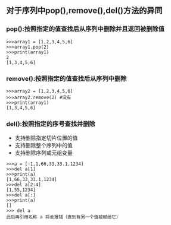 ## 对于序列中pop(),remove(),del()方法的异同
### pop():按照指定的值查找后从序列中删除并且返回被删除值

```
>>>array1 = [1,2,3,4,5,6]
>>>array1.pop(2)
>>>print(array1)
2
[1,3,4,5,6]
```
### remove():按照指定的值查找后从序列中删除

```
>>>array2 = [1,2,3,4,5,6]
>>>array2.remove(2) #没有
>>>print(array1)
[1,3,4,5,6]
```
### del():按照指定的序号查找并删除

* 支持删除指定切片位置的值
* 支持删除整个序列中的值
* 支持删除序列或元组变量

```
>>>a = [-1,1,66,33,33.1,1234]
>>>del a[1]
>>>print(a)
[1,66,33,33.1,1234]
>>>del a[2:4]
[1,55,1234]
>>>del a[:]
>>>print(a)
[]
>>> del a
此后再引用名称 a 将会报错（直到有另一个值被赋给它）
```
